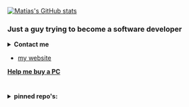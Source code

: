 

[![Matías's GitHub stats](https://github-readme-stats.vercel.app/api?username=israpps&theme=github_dark)
](https://github.com/israpps)

### Just a guy trying to become a software developer


<details>
  <summary> <b> Contact me </b> </summary>
  
- [Personal e-mail](mailto:israelson-matias@hotmail.com)
- __Discord:__ `El_isra#4175`
- [Facebook](https://www.facebook.com/matias.israelson.5)
</details>

- [my website](https://israpps.github.io/)


[__Help me buy a PC__](https://www.paypal.com/paypalme/ElisraPS2)

#
<details>
  <summary> <b> pinned repo's: </b> </summary>

[![Readme Card](https://github-readme-stats.vercel.app/api/pin/?username=israpps&repo=wLaunchELF_ISR&theme=github_dark&icon_color=a0a0a0)
](https://github.com/israpps/wLaunchELF_ISR)
[![Readme Card](https://github-readme-stats.vercel.app/api/pin/?username=israpps&repo=HDL-Batch-installer&theme=github_dark&icon_color=a0a0a0)
](https://github.com/israpps/HDL-Batch-installer)
[![Readme Card](https://github-readme-stats.vercel.app/api/pin/?username=israpps&repo=FreeMcBoot-Installer&theme=github_dark&icon_color=a0a0a0)
](https://github.com/israpps/FreeMcBoot-Installer)
  
[![Readme Card](https://github-readme-stats.vercel.app/api/pin/?username=israpps&repo=FunTuna-Fork&theme=github_dark&icon_color=a0a0a0)
](https://github.com/israpps/Funtuna-Fork)
</details>

<!--
&theme=github_dark&icon_color=a0a0a0&hide_border=1
&hide_border=0
-->
